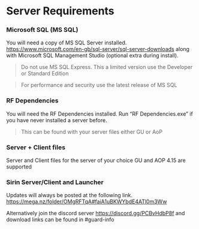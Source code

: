 # Server Requirements

### Microsoft SQL  (MS SQL)

You will need a copy of MS SQL Server installed.  https://www.microsoft.com/en-gb/sql-server/sql-server-downloads along with Microsoft SQL Management Studio (optional extra during install).  

> Do not use MS SQL Express.  This a limited version use the Developer or Standard Edition

> For performance and security use the latest release of MS SQL

### RF Dependencies

You will need the RF Dependencies installed. Run “RF Dependencies.exe” if you have never installed a server before.

> This can be found with your server files either GU or AoP

### Server + Client files

Server and Client files for the server of your choice GU and AOP 4.15 are supported

### Sirin Server/Client and Launcher

Updates will always be posted at the following link.
https://mega.nz/folder/OMgRFTqA#faiA1uBKWYbdE4ATl0m3Ww 

Alternatively join the discord server https://discord.gg/PCBvHdbP8f and download links can be found in #guard-info